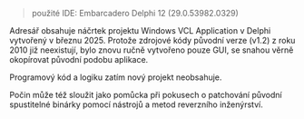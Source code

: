 > použité IDE: Embarcadero Delphi 12 (29.0.53982.0329)

Adresář obsahuje náčrtek projektu Windows VCL Application v Delphi
vytvořený v březnu 2025. Protože zdrojové kódy původní verze (v1.2)
z roku 2010 již neexistují, bylo znovu ručně vytvořeno pouze GUI,
se snahou věrně okopírovat původní podobu aplikace.

Programový kód a logiku zatím nový projekt neobsahuje.

Počin může též sloužit jako pomůcka při pokusech o patchování původní 
spustitelné binárky pomocí nástrojů a metod reverzního inženýrství.

